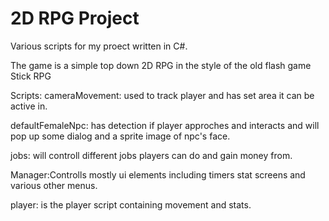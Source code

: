 # 2D RPG Project

Various scripts for my proect written in C#.

The game is a simple top down 2D RPG in the style of the old flash game Stick RPG

Scripts:
cameraMovement: used to track player and has set area it can be active in.

defaultFemaleNpc: has detection if player approches and interacts and will pop up some dialog and a sprite image of npc's face.

jobs: will controll different jobs players can do and gain money from.

Manager:Controlls mostly ui elements including timers stat screens and various other menus.

player: is the player script containing movement and stats.
